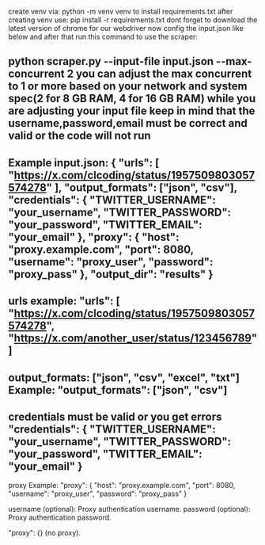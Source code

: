create venv via: python -m venv venv
to install requirements.txt after creating venv use: pip install -r requirements.txt
dont forget to download the latest version of chrome for our webdriver
now config the input.json like below and after that run this command to use the scraper:

python scraper.py --input-file input.json --max-concurrent 2
you can adjust the max concurrent to 1 or more based on your network and system spec(2 for 8 GB RAM, 4 for 16 GB RAM)
while you are adjusting your input file keep in mind that the username,password,email must be correct and valid or the code will not run
--------------------------------------------------------------------------------------------------------------------------------------------------------
Example input.json:
{
  "urls": [
    "https://x.com/clcoding/status/1957509803057574278"
  ],
  "output_formats": ["json", "csv"],
  "credentials": {
    "TWITTER_USERNAME": "your_username",
    "TWITTER_PASSWORD": "your_password",
    "TWITTER_EMAIL": "your_email"
  },
  "proxy": {
    "host": "proxy.example.com",
    "port": 8080,
    "username": "proxy_user",
    "password": "proxy_pass"
  },
  "output_dir": "results"
}
-----------------------------------------------------------------------------------------------------------------------------------------------------------------
urls example:
"urls": [
  "https://x.com/clcoding/status/1957509803057574278",
  "https://x.com/another_user/status/123456789"
]
------------------------------------------------------------------------------------------------------------------------------------------------------------------
output_formats:
["json", "csv", "excel", "txt"]
Example:
"output_formats": ["json", "csv"]
------------------------------------------------------------------------------------------------------------------------------------------------------------------

credentials must be valid or you get errors
"credentials": {
  "TWITTER_USERNAME": "your_username",
  "TWITTER_PASSWORD": "your_password",
  "TWITTER_EMAIL": "your_email"
}
------------------------------------------------------------------------------------------------------------------------------------------------------------------

proxy Example:
"proxy": {
  "host": "proxy.example.com",
  "port": 8080,
  "username": "proxy_user",
  "password": "proxy_pass"
}

username (optional): Proxy authentication username.
password (optional): Proxy authentication password.

 
"proxy": {} (no proxy).